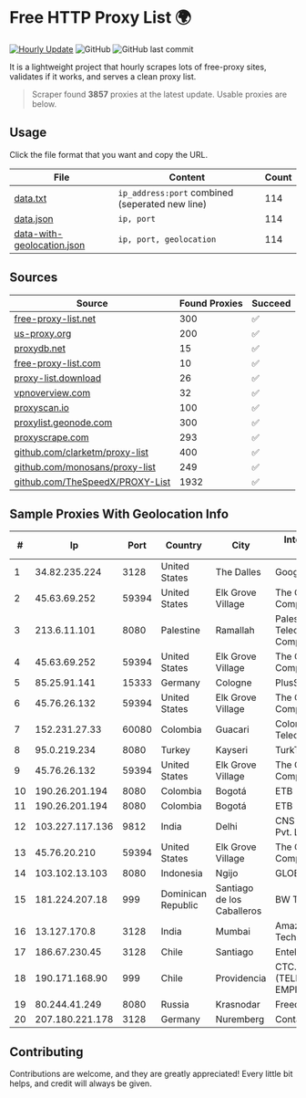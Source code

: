 
# Free HTTP Proxy List 🌍

[![Hourly Update](https://github.com/mertguvencli/http-proxy-list/actions/workflows/main.yml/badge.svg?branch=main)](https://github.com/mertguvencli/http-proxy-list/actions/workflows/main.yml)
![GitHub](https://img.shields.io/github/license/mertguvencli/http-proxy-list)
![GitHub last commit](https://img.shields.io/github/last-commit/mertguvencli/http-proxy-list)

It is a lightweight project that hourly scrapes lots of free-proxy sites, validates if it works, and serves a clean proxy list.


> Scraper found **3857** proxies at the latest update. Usable proxies are below.

## Usage

Click the file format that you want and copy the URL.


|File|Content|Count|
|----|-------|-----|
|[data.txt](https://raw.githubusercontent.com/mertguvencli/http-proxy-list/main/proxy-list/data.txt)|`ip_address:port` combined (seperated new line)|114|
|[data.json](https://raw.githubusercontent.com/mertguvencli/http-proxy-list/main/proxy-list/data.json)|`ip, port`|114|
|[data-with-geolocation.json](https://raw.githubusercontent.com/mertguvencli/http-proxy-list/main/proxy-list/data-with-geolocation.json)|`ip, port, geolocation`|114|

## Sources

|Source|Found Proxies|Succeed|
|------|-------------|-------|
|[free-proxy-list.net](https://free-proxy-list.net)|300|✅|
|[us-proxy.org](https://www.us-proxy.org)|200|✅|
|[proxydb.net](http://proxydb.net)|15|✅|
|[free-proxy-list.com](https://free-proxy-list.com/?page=&port=&type%5B%5D=http&type%5B%5D=https&up_time=0&search=Search)|10|✅|
|[proxy-list.download](https://www.proxy-list.download/HTTP)|26|✅|
|[vpnoverview.com](https://vpnoverview.com/privacy/anonymous-browsing/free-proxy-servers)|32|✅|
|[proxyscan.io](https://www.proxyscan.io)|100|✅|
|[proxylist.geonode.com](https://proxylist.geonode.com/api/proxy-list?limit=300&page=1&sort_by=lastChecked&sort_type=desc&protocols=http,https)|300|✅|
|[proxyscrape.com](https://api.proxyscrape.com/v2/?request=displayproxies&protocol=http&timeout=10000&country=all&ssl=all&anonymity=all)|293|✅|
|[github.com/clarketm/proxy-list](https://raw.githubusercontent.com/clarketm/proxy-list/master/proxy-list-raw.txt)|400|✅|
|[github.com/monosans/proxy-list](https://raw.githubusercontent.com/monosans/proxy-list/main/proxies/http.txt)|249|✅|
|[github.com/TheSpeedX/PROXY-List](https://raw.githubusercontent.com/TheSpeedX/PROXY-List/master/http.txt)|1932|✅|


## Sample Proxies With Geolocation Info

|#|Ip|Port|Country|City|Internet Service Provider|
|-|--|----|-------|----|-------------------------|
|1|34.82.235.224|3128|United States|The Dalles|Google LLC|
|2|45.63.69.252|59394|United States|Elk Grove Village|The Constant Company|
|3|213.6.11.101|8080|Palestine|Ramallah|Palestine Telecommunications Company|
|4|45.63.69.252|59394|United States|Elk Grove Village|The Constant Company|
|5|85.25.91.141|15333|Germany|Cologne|PlusServer GmbH|
|6|45.76.26.132|59394|United States|Elk Grove Village|The Constant Company|
|7|152.231.27.33|60080|Colombia|Guacari|Colombiatel Telecomunicaciones|
|8|95.0.219.234|8080|Turkey|Kayseri|TurkTelecom|
|9|45.76.26.132|59394|United States|Elk Grove Village|The Constant Company|
|10|190.26.201.194|8080|Colombia|Bogotá|ETB - Colombia|
|11|190.26.201.194|8080|Colombia|Bogotá|ETB - Colombia|
|12|103.227.117.136|9812|India|Delhi|CNS Infotel Services Pvt. Ltd.|
|13|45.76.20.210|59394|United States|Elk Grove Village|The Constant Company|
|14|103.102.13.103|8080|Indonesia|Ngijo|GLOBALMEDIANET|
|15|181.224.207.18|999|Dominican Republic|Santiago de los Caballeros|BW TELECOM|
|16|13.127.170.8|3128|India|Mumbai|Amazon Technologies Inc.|
|17|186.67.230.45|3128|Chile|Santiago|Entel Chile S.A.|
|18|190.171.168.90|999|Chile|Providencia|CTC. CORP S.A. (TELEFONICA EMPRESAS)|
|19|80.244.41.249|8080|Russia|Krasnodar|Freedom Krasnodar|
|20|207.180.221.178|3128|Germany|Nuremberg|Contabo GmbH|



## Contributing

Contributions are welcome, and they are greatly appreciated! Every
little bit helps, and credit will always be given.

